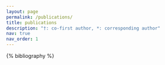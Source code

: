 ```yaml
---
layout: page
permalink: /publications/
title: publications
description: "†: co-first author, *: corresponding author"
nav: true
nav_order: 1
---
```


<!-- _pages/publications.md -->
<div class="publications">

{% bibliography %}

</div>
